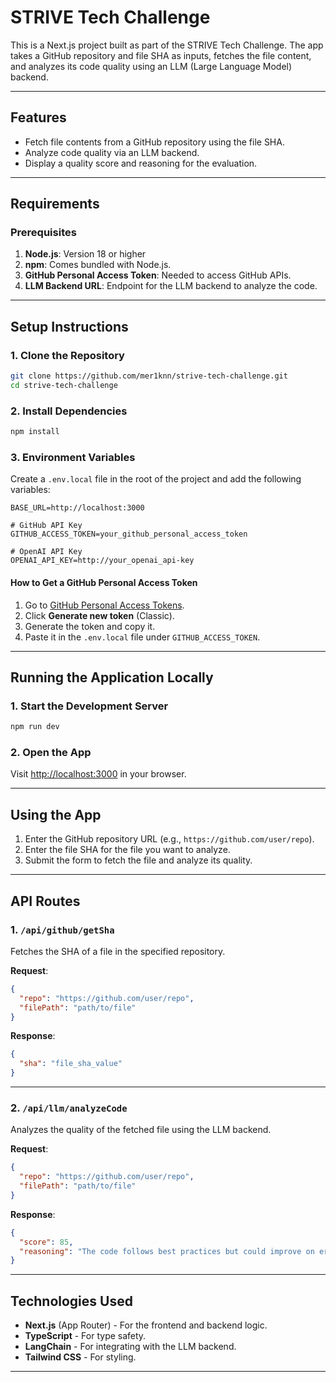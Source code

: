 # **STRIVE Tech Challenge**

This is a Next.js project built as part of the STRIVE Tech Challenge. The app takes a GitHub repository and file SHA as inputs, fetches the file content, and analyzes its code quality using an LLM (Large Language Model) backend.

---

## **Features**

- Fetch file contents from a GitHub repository using the file SHA.
- Analyze code quality via an LLM backend.
- Display a quality score and reasoning for the evaluation.

---

## **Requirements**

### **Prerequisites**

1. **Node.js**: Version 18 or higher
2. **npm**: Comes bundled with Node.js.
3. **GitHub Personal Access Token**: Needed to access GitHub APIs.
4. **LLM Backend URL**: Endpoint for the LLM backend to analyze the code.

---

## **Setup Instructions**

### **1. Clone the Repository**

```bash
git clone https://github.com/mer1knn/strive-tech-challenge.git
cd strive-tech-challenge
```

### **2. Install Dependencies**

```bash
npm install
```

### **3. Environment Variables**

Create a `.env.local` file in the root of the project and add the following variables:

```
BASE_URL=http://localhost:3000

# GitHub API Key
GITHUB_ACCESS_TOKEN=your_github_personal_access_token

# OpenAI API Key
OPENAI_API_KEY=http://your_openai_api-key
```

#### **How to Get a GitHub Personal Access Token**

1. Go to [GitHub Personal Access Tokens](https://github.com/settings/tokens).
2. Click **Generate new token** (Classic).
3. Generate the token and copy it.
4. Paste it in the `.env.local` file under `GITHUB_ACCESS_TOKEN`.

---

## **Running the Application Locally**

### **1. Start the Development Server**

```bash
npm run dev
```

### **2. Open the App**

Visit [http://localhost:3000](http://localhost:3000) in your browser.

---

## **Using the App**

1. Enter the GitHub repository URL (e.g., `https://github.com/user/repo`).
2. Enter the file SHA for the file you want to analyze.
3. Submit the form to fetch the file and analyze its quality.

---

## **API Routes**

### **1. `/api/github/getSha`**

Fetches the SHA of a file in the specified repository.

**Request**:

```json
{
  "repo": "https://github.com/user/repo",
  "filePath": "path/to/file"
}
```

**Response**:

```json
{
  "sha": "file_sha_value"
}
```

---

### **2. `/api/llm/analyzeCode`**

Analyzes the quality of the fetched file using the LLM backend.

**Request**:

```json
{
  "repo": "https://github.com/user/repo",
  "filePath": "path/to/file"
}
```

**Response**:

```json
{
  "score": 85,
  "reasoning": "The code follows best practices but could improve on error handling."
}
```

---

## **Technologies Used**

- **Next.js** (App Router) - For the frontend and backend logic.
- **TypeScript** - For type safety.
- **LangChain** - For integrating with the LLM backend.
- **Tailwind CSS** - For styling.

---
